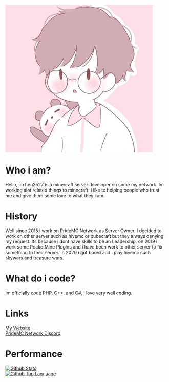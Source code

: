 <img src="logo.jpeg" align=center>

# Who i am?
Hello, im hen2527 is a minecraft server developer on some my network. Im working alot related things to minecraft. I like to helping people who trust me and give them some love to what they i am.
# History
Well since 2015 i work on PrideMC Network as Server Owner. I decided to work on other server such as hivemc or cubecraft but they always denying my request. Its because i dont have skills to be an Leadership. on 2019 i work some PocketMine Plugins and i have been work to other server to fix something to their server. in 2020 i got bored and i play hivemc such skywars and treasure wars.
# What do i code?
Im officially code PHP, C++, and C#, i love very well coding.
# Links
[My Website](https://hen2527.tk/)<br>
[PrideMC Network Discord](https://discord.gg/kpAdXNCmRR)
# Performance
[![Github Stats](https://github-readme-stats.vercel.app/api?username=xqwtxon&show_icons=true&bg_color=30,e96443,904e95&title_color=fff&text_color=fff)](https://github.com/xqwtxon)<br>
[![Github Top Language](https://github-readme-stats.vercel.app/api/top-langs/?username=xqwtxon&layout=compact&&bg_color=30,e96443,904e95&title_color=fff&text_color=fff)](https://github.com/xqwtxon)
